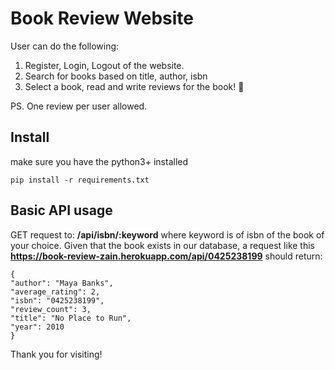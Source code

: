 # Book Review Website

User can do the following:
1. Register, Login, Logout of the website.
2. Search for books based on title, author, isbn
3. Select a book, read and write reviews for the book! 📖


PS. One review per user allowed. 


## Install
make sure you have the python3+ installed
```
pip install -r requirements.txt
```

## Basic API usage
GET request to: <b>/api/isbn/:keyword</b> where keyword is of isbn of the book of your choice.
Given that the book exists in our database, a request like this 
<b>https://book-review-zain.herokuapp.com/api/0425238199</b> should return:
```
{
"author": "Maya Banks",
"average_rating": 2,
"isbn": "0425238199",
"review_count": 3,
"title": "No Place to Run",
"year": 2010
}
```
Thank you for visiting!
